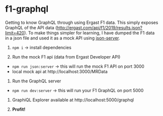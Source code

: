 # f1-graphql
Getting to know GraphQL through using Ergast F1 data. This simply exposes GraphQL of the API data (http://ergast.com/api/f1/2019/results.json?limit=420). To make things simpler for learning, I have dumped the F1 data in a json file and used it as a mock API using [json-server](https://github.com/typicode/json-server).

1. `npm i` -> install dependencies

1. Run the mock F1 api (data from Ergast Developer API)
- `npm run json:server` -> this will run the mock F1 API on port 3000
- local mock api at http://localhost:3000/MRData

1. Run the GraphQL server
- `npm run dev:server` -> this will run your F1 GraphQL on port 5000

1. GraphiQL Explorer available at http://localhost:5000/graphql

1. **Profit!**
